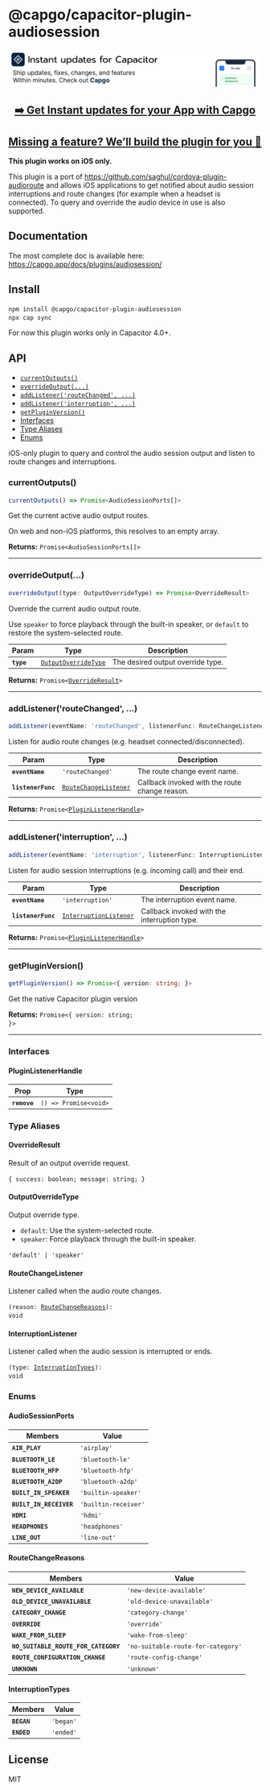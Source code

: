 # @capgo/capacitor-plugin-audiosession
 <a href="https://capgo.app/"><img src='https://raw.githubusercontent.com/Cap-go/capgo/main/assets/capgo_banner.png' alt='Capgo - Instant updates for capacitor'/></a>

<div align="center">
  <h2><a href="https://capgo.app/?ref=plugin_audiosession"> ➡️ Get Instant updates for your App with Capgo</a></h2>
  <h2><a href="https://capgo.app/consulting/?ref=plugin_audiosession"> Missing a feature? We’ll build the plugin for you 💪</a></h2>
</div>


**This plugin works on iOS only.**

This plugin is a port of <https://github.com/saghul/cordova-plugin-audioroute> and allows iOS applications to get notified about audio session interruptions and route changes (for example when a headset is connected). To query and override the audio device in use is also supported.

## Documentation

The most complete doc is available here: https://capgo.app/docs/plugins/audiosession/

## Install

```bash
npm install @capgo/capacitor-plugin-audiosession
npx cap sync
```

For now this plugin works only in Capacitor 4.0+.

## API

<docgen-index>

* [`currentOutputs()`](#currentoutputs)
* [`overrideOutput(...)`](#overrideoutput)
* [`addListener('routeChanged', ...)`](#addlistenerroutechanged-)
* [`addListener('interruption', ...)`](#addlistenerinterruption-)
* [`getPluginVersion()`](#getpluginversion)
* [Interfaces](#interfaces)
* [Type Aliases](#type-aliases)
* [Enums](#enums)

</docgen-index>

<docgen-api>
<!--Update the source file JSDoc comments and rerun docgen to update the docs below-->

iOS-only plugin to query and control the audio session output and listen to
route changes and interruptions.

### currentOutputs()

```typescript
currentOutputs() => Promise<AudioSessionPorts[]>
```

Get the current active audio output routes.

On web and non-iOS platforms, this resolves to an empty array.

**Returns:** <code>Promise&lt;AudioSessionPorts[]&gt;</code>

--------------------


### overrideOutput(...)

```typescript
overrideOutput(type: OutputOverrideType) => Promise<OverrideResult>
```

Override the current audio output route.

Use `speaker` to force playback through the built-in speaker, or
`default` to restore the system-selected route.

| Param      | Type                                                              | Description                       |
| ---------- | ----------------------------------------------------------------- | --------------------------------- |
| **`type`** | <code><a href="#outputoverridetype">OutputOverrideType</a></code> | The desired output override type. |

**Returns:** <code>Promise&lt;<a href="#overrideresult">OverrideResult</a>&gt;</code>

--------------------


### addListener('routeChanged', ...)

```typescript
addListener(eventName: 'routeChanged', listenerFunc: RouteChangeListener) => Promise<PluginListenerHandle>
```

Listen for audio route changes (e.g. headset connected/disconnected).

| Param              | Type                                                                | Description                                    |
| ------------------ | ------------------------------------------------------------------- | ---------------------------------------------- |
| **`eventName`**    | <code>'routeChanged'</code>                                         | The route change event name.                   |
| **`listenerFunc`** | <code><a href="#routechangelistener">RouteChangeListener</a></code> | Callback invoked with the route change reason. |

**Returns:** <code>Promise&lt;<a href="#pluginlistenerhandle">PluginListenerHandle</a>&gt;</code>

--------------------


### addListener('interruption', ...)

```typescript
addListener(eventName: 'interruption', listenerFunc: InterruptionListener) => Promise<PluginListenerHandle>
```

Listen for audio session interruptions (e.g. incoming call) and their end.

| Param              | Type                                                                  | Description                                  |
| ------------------ | --------------------------------------------------------------------- | -------------------------------------------- |
| **`eventName`**    | <code>'interruption'</code>                                           | The interruption event name.                 |
| **`listenerFunc`** | <code><a href="#interruptionlistener">InterruptionListener</a></code> | Callback invoked with the interruption type. |

**Returns:** <code>Promise&lt;<a href="#pluginlistenerhandle">PluginListenerHandle</a>&gt;</code>

--------------------


### getPluginVersion()

```typescript
getPluginVersion() => Promise<{ version: string; }>
```

Get the native Capacitor plugin version

**Returns:** <code>Promise&lt;{ version: string; }&gt;</code>

--------------------


### Interfaces


#### PluginListenerHandle

| Prop         | Type                                      |
| ------------ | ----------------------------------------- |
| **`remove`** | <code>() =&gt; Promise&lt;void&gt;</code> |


### Type Aliases


#### OverrideResult

Result of an output override request.

<code>{ success: boolean; message: string; }</code>


#### OutputOverrideType

Output override type.
- `default`: Use the system-selected route.
- `speaker`: Force playback through the built-in speaker.

<code>'default' | 'speaker'</code>


#### RouteChangeListener

Listener called when the audio route changes.

<code>(reason: <a href="#routechangereasons">RouteChangeReasons</a>): void</code>


#### InterruptionListener

Listener called when the audio session is interrupted or ends.

<code>(type: <a href="#interruptiontypes">InterruptionTypes</a>): void</code>


### Enums


#### AudioSessionPorts

| Members                 | Value                           |
| ----------------------- | ------------------------------- |
| **`AIR_PLAY`**          | <code>'airplay'</code>          |
| **`BLUETOOTH_LE`**      | <code>'bluetooth-le'</code>     |
| **`BLUETOOTH_HFP`**     | <code>'bluetooth-hfp'</code>    |
| **`BLUETOOTH_A2DP`**    | <code>'bluetooth-a2dp'</code>   |
| **`BUILT_IN_SPEAKER`**  | <code>'builtin-speaker'</code>  |
| **`BUILT_IN_RECEIVER`** | <code>'builtin-receiver'</code> |
| **`HDMI`**              | <code>'hdmi'</code>             |
| **`HEADPHONES`**        | <code>'headphones'</code>       |
| **`LINE_OUT`**          | <code>'line-out'</code>         |


#### RouteChangeReasons

| Members                              | Value                                         |
| ------------------------------------ | --------------------------------------------- |
| **`NEW_DEVICE_AVAILABLE`**           | <code>'new-device-available'</code>           |
| **`OLD_DEVICE_UNAVAILABLE`**         | <code>'old-device-unavailable'</code>         |
| **`CATEGORY_CHANGE`**                | <code>'category-change'</code>                |
| **`OVERRIDE`**                       | <code>'override'</code>                       |
| **`WAKE_FROM_SLEEP`**                | <code>'wake-from-sleep'</code>                |
| **`NO_SUITABLE_ROUTE_FOR_CATEGORY`** | <code>'no-suitable-route-for-category'</code> |
| **`ROUTE_CONFIGURATION_CHANGE`**     | <code>'route-config-change'</code>            |
| **`UNKNOWN`**                        | <code>'unknown'</code>                        |


#### InterruptionTypes

| Members     | Value                |
| ----------- | -------------------- |
| **`BEGAN`** | <code>'began'</code> |
| **`ENDED`** | <code>'ended'</code> |

</docgen-api>

## License

MIT

